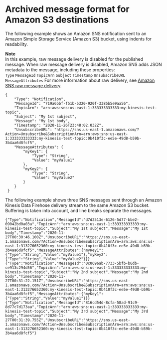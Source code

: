 # Archived message format for Amazon S3 destinations<a name="firehose-archived-message-format-S3"></a>

The following example shows an Amazon SNS notification sent to an Amazon Simple Storage Service \(Amazon S3\) bucket, using indents for readability\.

**Note**  
In this example, raw message delivery is disabled for the published message\. When raw message delivery is disabled, Amazon SNS adds JSON metadata to the message, including these properties:  
`Type`
`MessageId`
`TopicArn`
`Subject`
`Timestamp`
`UnsubscribeURL`
`MessageAttributes`
For more information about raw delivery, see [Amazon SNS raw message delivery](sns-large-payload-raw-message-delivery.md)\.

```
{
    "Type": "Notification",
    "MessageId": "719a6bbf-f51b-5320-920f-3385b5e9aa56",
    "TopicArn": "arn:aws:sns:us-east-1:333333333333:my-kinesis-test-topic",     
    "Subject": "My 1st subject",
    "Message": "My 1st body",
    "Timestamp": "2020-11-26T23:48:02.032Z",
    "UnsubscribeURL": "https://sns.us-east-1.amazonaws.com/?Action=Unsubscribe&SubscriptionArn=arn:aws:sns:us-east-1:333333333333:my-kinesis-test-topic:0b410f3c-ee5e-49d8-b59b-3b4aa6d8fcf5",
    "MessageAttributes": {
        "myKey1": {
            "Type": "String",
            "Value": "myValue1"
        },
        "myKey2": {
            "Type": "String",
            "Value": "myValue2"
        }
    }
 }
```

The following example shows three SNS messages sent through an Amazon Kinesis Data Firehose delivery stream to the same Amazon S3 bucket\. Buffering is taken into account, and line breaks separate the messages\.

```
{"Type":"Notification","MessageId":"d7d2513e-6126-5d77-bbe2-09042bd0a03a","TopicArn":"arn:aws:sns:us-east-1:333333333333:my-kinesis-test-topic","Subject":"My 1st subject","Message":"My 1st body","Timestamp":"2020-11-27T00:30:46.100Z","UnsubscribeURL":"https://sns.us-east-1.amazonaws.com/?Action=Unsubscribe&SubscriptionArn=arn:aws:sns:us-east-1:313276652360:my-kinesis-test-topic:0b410f3c-ee5e-49d8-b59b-3b4aa6d8fcf5","MessageAttributes":{"myKey1":{"Type":"String","Value":"myValue1"},"myKey2":{"Type":"String","Value":"myValue2"}}}
{"Type":"Notification","MessageId":"0c0696ab-7733-5bfb-b6db-ce913c294d56","TopicArn":"arn:aws:sns:us-east-1:333333333333:my-kinesis-test-topic","Subject":"My 2nd subject","Message":"My 2nd body","Timestamp":"2020-11-27T00:31:22.151Z","UnsubscribeURL":"https://sns.us-east-1.amazonaws.com/?Action=Unsubscribe&SubscriptionArn=arn:aws:sns:us-east-1:313276652360:my-kinesis-test-topic:0b410f3c-ee5e-49d8-b59b-3b4aa6d8fcf5","MessageAttributes":{"myKey1":{"Type":"String","Value":"myValue1"}}}
{"Type":"Notification","MessageId":"816cd54d-8cfa-58ad-91c9-8d77c7d173aa","TopicArn":"arn:aws:sns:us-east-1:333333333333:my-kinesis-test-topic","Subject":"My 3rd subject","Message":"My 3rd body","Timestamp":"2020-11-27T00:31:39.755Z","UnsubscribeURL":"https://sns.us-east-1.amazonaws.com/?Action=Unsubscribe&SubscriptionArn=arn:aws:sns:us-east-1:313276652360:my-kinesis-test-topic:0b410f3c-ee5e-49d8-b59b-3b4aa6d8fcf5"}
```